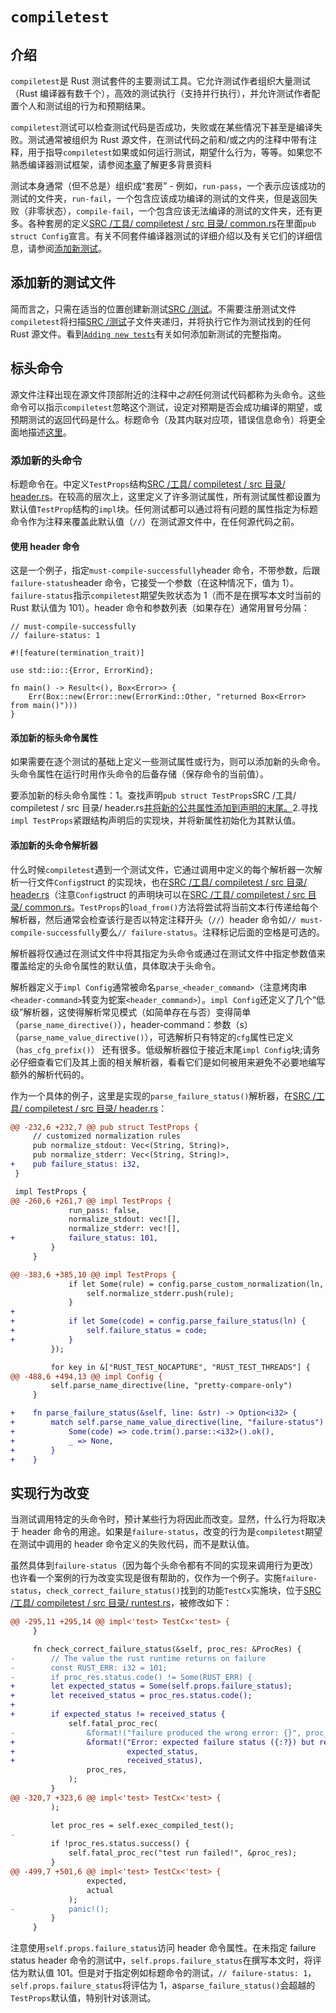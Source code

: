 # `compiletest`

## 介绍

`compiletest`是 Rust 测试套件的主要测试工具。它允许测试作者组织大量测试（Rust 编译器有数千个），高效的测试执行（支持并行执行），并允许测试作者配置个人和测试组的行为和预期结果。

`compiletest`测试可以检查测试代码是否成功，失败或在某些情况下甚至是编译失败。测试通常被组织为 Rust 源文件，在测试代码之前和/或之内的注释中带有注释，用于指导`compiletest`如果或如何运行测试，期望什么行为，等等。如果您不熟悉编译器测试框架，请参阅[本章](./tests/intro.html)了解更多背景资料

测试本身通常（但不总是）组织成“套房” - 例如，`run-pass`，一个表示应该成功的测试的文件夹，`run-fail`，一个包含应该成功编译的测试的文件夹，但是返回失败（非零状态），`compile-fail`，一个包含应该无法编译的测试的文件夹，还有更多。各种套房的定义[SRC /工具/ compiletest / src 目录/ common.rs][common]在里面`pub struct Config`宣言。有关不同套件编译器测试的详细介绍以及有关它们的详细信息，请参阅[添加新测试](./tests/adding.html)。

## 添加新的测试文件

简而言之，只需在适当的位置创建新测试[SRC /测试][test]。不需要注册测试文件`compiletest`将扫描[SRC /测试][test]子文件夹递归，并将执行它作为测试找到的任何 Rust 源文件。看到[`Adding new tests`](./tests/adding.html)有关如何添加新测试的完整指南。

## 标头命令

源文件注释出现在源文件顶部附近的注释中*之前*任何测试代码都称为头命令。这些命令可以指示`compiletest`忽略这个测试，设定对预期是否会成功编译的期望，或预期测试的返回代码是什么。标题命令（及其内联对应项，错误信息命令）将更全面地描述[这里](./tests/adding.html#header-commands-configuring-rustc)。

### 添加新的头命令

标题命令在。中定义`TestProps`结构[SRC /工具/ compiletest / src 目录/ header.rs][header]。在较高的层次上，这里定义了许多测试属性，所有测试属性都设置为默认值`TestProp`结构的`impl`块。任何测试都可以通过将有问题的属性指定为标题命令作为注释来覆盖此默认值（`//`）在测试源文件中，在任何源代码之前。

#### 使用 header 命令

这是一个例子，指定`must-compile-successfully`header 命令，不带参数，后跟`failure-status`header 命令，它接受一个参数（在这种情况下，值为 1）。`failure-status`指示`compiletest`期望失败状态为 1（而不是在撰写本文时当前的 Rust 默认值为 101）。header 命令和参数列表（如果存在）通常用冒号分隔：

```rust,ignore
// must-compile-successfully
// failure-status: 1

#![feature(termination_trait)]

use std::io::{Error, ErrorKind};

fn main() -> Result<(), Box<Error>> {
    Err(Box::new(Error::new(ErrorKind::Other, "returned Box<Error> from main()")))
}
```

#### 添加新的标头命令属性

如果需要在逐个测试的基础上定义一些测试属性或行为，则可以添加新的头命令。头命令属性在运行时用作头命令的后备存储（保存命令的当前值）。

要添加新的标头命令属性：1。查找声明`pub struct TestProps`SRC /工具/ compiletest / src 目录/ header.rs[并将新的公共属性添加到声明的末尾。][header]2.寻找`impl TestProps`紧跟结构声明后的实现块，并将新属性初始化为其默认值。

#### 添加新的头命令解析器

什么时候`compiletest`遇到一个测试文件，它通过调用中定义的每个解析器一次解析一行文件`Config`struct 的实现块，也在[SRC /工具/ compiletest / src 目录/ header.rs][header]（注意`Config`struct 的声明块可以在[SRC /工具/ compiletest / src 目录/ common.rs][common]。`TestProps`的`load_from()`方法将尝试将当前文本行传递给每个解析器，然后通常会检查该行是否以特定注释开头（`//`）header 命令如`// must-compile-successfully`要么`// failure-status`。注释标记后面的空格是可选的。

解析器将仅通过在测试文件中将其指定为头命令或通过在测试文件中指定参数值来覆盖给定的头命令属性的默认值，具体取决于头命令。

解析器定义于`impl Config`通常被命名`parse_<header_command>`（注意烤肉串`<header-command>`转变为蛇案`<header_command>`）。`impl Config`还定义了几个“低级”解析器，这使得解析常见模式（如简单存在与否）变得简单（`parse_name_directive()`），header-command：参数（s）（`parse_name_value_directive()`），可选解析只有特定的`cfg`属性已定义（`has_cfg_prefix()`） 还有很多。低级解析器位于接近末尾`impl Config`块;请务必仔细查看它们及其上面的相关解析器，看看它们是如何被用来避免不必要地编写额外的解析代码的。

作为一个具体的例子，这里是实现的`parse_failure_status()`解析器，在[SRC /工具/ compiletest / src 目录/ header.rs][header]：

```diff
@@ -232,6 +232,7 @@ pub struct TestProps {
     // customized normalization rules
     pub normalize_stdout: Vec<(String, String)>,
     pub normalize_stderr: Vec<(String, String)>,
+    pub failure_status: i32,
 }

 impl TestProps {
@@ -260,6 +261,7 @@ impl TestProps {
             run_pass: false,
             normalize_stdout: vec![],
             normalize_stderr: vec![],
+            failure_status: 101,
         }
     }

@@ -383,6 +385,10 @@ impl TestProps {
             if let Some(rule) = config.parse_custom_normalization(ln, "normalize-stderr") {
                 self.normalize_stderr.push(rule);
             }
+
+            if let Some(code) = config.parse_failure_status(ln) {
+                self.failure_status = code;
+            }
         });

         for key in &["RUST_TEST_NOCAPTURE", "RUST_TEST_THREADS"] {
@@ -488,6 +494,13 @@ impl Config {
         self.parse_name_directive(line, "pretty-compare-only")
     }

+    fn parse_failure_status(&self, line: &str) -> Option<i32> {
+        match self.parse_name_value_directive(line, "failure-status") {
+            Some(code) => code.trim().parse::<i32>().ok(),
+            _ => None,
+        }
+    }
```

## 实现行为改变

当测试调用特定的头命令时，预计某些行为将因此而改变。显然，什么行为将取决于 header 命令的用途。如果是`failure-status`，改变的行为是`compiletest`期望在测试中调用的 header 命令定义的失败代码，而不是默认值。

虽然具体到`failure-status`（因为每个头命令都有不同的实现来调用行为更改）也许看一个案例的行为改变实现是很有帮助的，仅作为一个例子。实施`failure-status`，`check_correct_failure_status()`找到的功能`TestCx`实施块，位于[SRC /工具/ compiletest / src 目录/ runtest.rs](https://github.com/rust-lang/rust/tree/master/src/tools/compiletest/src/runtest.rs)，被修改如下：

```diff
@@ -295,11 +295,14 @@ impl<'test> TestCx<'test> {
     }

     fn check_correct_failure_status(&self, proc_res: &ProcRes) {
-        // The value the rust runtime returns on failure
-        const RUST_ERR: i32 = 101;
-        if proc_res.status.code() != Some(RUST_ERR) {
+        let expected_status = Some(self.props.failure_status);
+        let received_status = proc_res.status.code();
+
+        if expected_status != received_status {
             self.fatal_proc_rec(
-                &format!("failure produced the wrong error: {}", proc_res.status),
+                &format!("Error: expected failure status ({:?}) but received status {:?}.",
+                         expected_status,
+                         received_status),
                 proc_res,
             );
         }
@@ -320,7 +323,6 @@ impl<'test> TestCx<'test> {
         );

         let proc_res = self.exec_compiled_test();
-
         if !proc_res.status.success() {
             self.fatal_proc_rec("test run failed!", &proc_res);
         }
@@ -499,7 +501,6 @@ impl<'test> TestCx<'test> {
                 expected,
                 actual
             );
-            panic!();
         }
     }
```

注意使用`self.props.failure_status`访问 header 命令属性。在未指定 failure status header 命令的测试中，`self.props.failure_status`在撰写本文时，将评估为默认值 101。但是对于指定例如标题命令的测试，`// failure-status: 1`，`self.props.failure_status`将评估为 1，as`parse_failure_status()`会超越的`TestProps`默认值，特别针对该测试。

[test]: https://github.com/rust-lang/rust/tree/master/src/test
[header]: https://github.com/rust-lang/rust/tree/master/src/tools/compiletest/src/header.rs
[common]: https://github.com/rust-lang/rust/tree/master/src/tools/compiletest/src/common.rs
